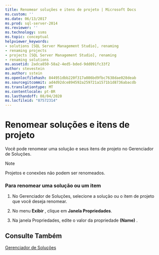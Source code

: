 ```yaml
---
title: Renomear soluções e itens de projeto | Microsoft Docs
ms.custom: ''
ms.date: 06/13/2017
ms.prod: sql-server-2014
ms.reviewer: ''
ms.technology: ssms
ms.topic: conceptual
helpviewer_keywords:
- solutions [SQL Server Management Studio], renaming
- renaming projects
- projects [SQL Server Management Studio], renaming
- renaming solutions
ms.assetid: 2adca850-58a2-4ed5-bded-9dd091fc33f2
author: stevestein
ms.author: sstein
ms.openlocfilehash: 844951dbb220f317a086bd9fbc7638dae028deab
ms.sourcegitcommit: ad4d92dce894592a259721a1571b1d8736abacdb
ms.translationtype: MT
ms.contentlocale: pt-BR
ms.lasthandoff: 08/04/2020
ms.locfileid: "87572314"
---
```

# <a name="rename-solutions-and-project-items"></a>Renomear soluções e itens de projeto
  Você pode renomear uma solução e seus itens de projeto no Gerenciador de Soluções.  
  
> [!NOTE]  
>  Projetos e conexões não podem ser renomeados.  
  
### <a name="to-rename-a-solution-or-item"></a>Para renomear uma solução ou um item  
  
1.  No Gerenciador de Soluções, selecione a solução ou o item de projeto que você deseja renomear.  
  
2.  No menu **Exibir** , clique em **Janela Propriedades**.  
  
3.  Na janela Propriedades, edite o valor da propriedade **(Name)** .  
  
## <a name="see-also"></a>Consulte Também  
 [Gerenciador de Soluções](solution-explorer.md)  
  
  
